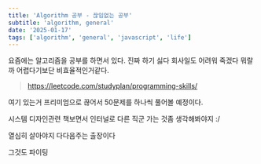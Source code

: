 ```yaml
---
title: 'Algorithm 공부 - 끊임없는 공부'
subtitle: 'algorithm, general'
date: '2025-01-17'
tags: ['algorithm', 'general', 'javascript', 'life']
---
```


요즘에는 알고리즘을 공부를 하면서 있다. 진짜 하기 싫다 회사일도 어려워 죽겠다 뭐랄까 어렵다기보단 비효율적인거같다.

> https://leetcode.com/studyplan/programming-skills/

여기 있는거 프리미엄으로 끊어서 50문제를 하나씩 풀어볼 예정이다.

시스템 디자인관련 책보면서 인터널로 다른 직군 가는 것좀 생각해봐야지 :/ 

열심히 살아야지 다다음주는 출장이다 

그것도 파이팅
